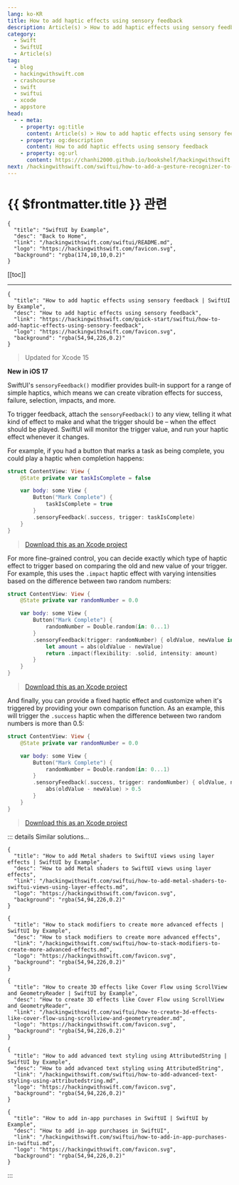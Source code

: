 ```yaml
---
lang: ko-KR
title: How to add haptic effects using sensory feedback
description: Article(s) > How to add haptic effects using sensory feedback
category:
  - Swift
  - SwiftUI
  - Article(s)
tag: 
  - blog
  - hackingwithswift.com
  - crashcourse
  - swift
  - swiftui
  - xcode
  - appstore
head:
  - - meta:
    - property: og:title
      content: Article(s) > How to add haptic effects using sensory feedback
    - property: og:description
      content: How to add haptic effects using sensory feedback
    - property: og:url
      content: https://chanhi2000.github.io/bookshelf/hackingwithswift.com/swiftui/how-to-add-haptic-effects-using-sensory-feedback.html
next: /hackingwithswift.com/swiftui/how-to-add-a-gesture-recognizer-to-a-view.md
---
```


# {{ $frontmatter.title }} 관련

```component VPCard
{
  "title": "SwiftUI by Example",
  "desc": "Back to Home",
  "link": "/hackingwithswift.com/swiftui/README.md",
  "logo": "https://hackingwithswift.com/favicon.svg",
  "background": "rgba(174,10,10,0.2)"
}
```

[[toc]]

---

```component VPCard
{
  "title": "How to add haptic effects using sensory feedback | SwiftUI by Example",
  "desc": "How to add haptic effects using sensory feedback",
  "link": "https://hackingwithswift.com/quick-start/swiftui/how-to-add-haptic-effects-using-sensory-feedback",
  "logo": "https://hackingwithswift.com/favicon.svg",
  "background": "rgba(54,94,226,0.2)"
}
```

> Updated for Xcode 15

**New in iOS 17**

SwiftUI's `sensoryFeedback()` modifier provides built-in support for a range of simple haptics, which means we can create vibration effects for success, failure, selection, impacts, and more.

To trigger feedback, attach the `sensoryFeedback()` to any view, telling it what kind of effect to make and what the trigger should be – when the effect should be played. SwiftUI will monitor the trigger value, and run your haptic effect whenever it changes.

For example, if you had a button that marks a task as being complete, you could play a haptic when completion happens:

```swift
struct ContentView: View {
    @State private var taskIsComplete = false

    var body: some View {
        Button("Mark Complete") {
            taskIsComplete = true
        }
        .sensoryFeedback(.success, trigger: taskIsComplete)
    }
}
```

> [<FontIcon icon="fas fa-file-zipper"/>Download this as an Xcode project](https://hackingwithswift.com/files/projects/swiftui/how-to-add-haptic-effects-using-sensory-feedback-1.zip)

For more fine-grained control, you can decide exactly which type of haptic effect to trigger based on comparing the old and new value of your trigger. For example, this uses the `.impact` haptic effect with varying intensities based on the difference between two random numbers:

```swift
struct ContentView: View {
    @State private var randomNumber = 0.0

    var body: some View {
        Button("Mark Complete") {
            randomNumber = Double.random(in: 0...1)
        }
        .sensoryFeedback(trigger: randomNumber) { oldValue, newValue in
            let amount = abs(oldValue - newValue)
            return .impact(flexibility: .solid, intensity: amount)
        }
    }
}
```

> [<FontIcon icon="fas fa-file-zipper"/>Download this as an Xcode project](https://hackingwithswift.com/files/projects/swiftui/how-to-add-haptic-effects-using-sensory-feedback-2.zip)

And finally, you can provide a fixed haptic effect and customize when it's triggered by providing your own comparison function. As an example, this will trigger the `.success` haptic when the difference between two random numbers is more than 0.5:

```swift
struct ContentView: View {
    @State private var randomNumber = 0.0

    var body: some View {
        Button("Mark Complete") {
            randomNumber = Double.random(in: 0...1)
        }
        .sensoryFeedback(.success, trigger: randomNumber) { oldValue, newValue in
            abs(oldValue - newValue) > 0.5
        }
    }
}
```

> [<FontIcon icon="fas fa-file-zipper"/>Download this as an Xcode project](https://hackingwithswift.com/files/projects/swiftui/how-to-add-haptic-effects-using-sensory-feedback-3.zip)

::: details Similar solutions…

```component VPCard
{
  "title": "How to add Metal shaders to SwiftUI views using layer effects | SwiftUI by Example",
  "desc": "How to add Metal shaders to SwiftUI views using layer effects",
  "link": "/hackingwithswift.com/swiftui/how-to-add-metal-shaders-to-swiftui-views-using-layer-effects.md",
  "logo": "https://hackingwithswift.com/favicon.svg",
  "background": "rgba(54,94,226,0.2)"
}
```

```component VPCard
{
  "title": "How to stack modifiers to create more advanced effects | SwiftUI by Example",
  "desc": "How to stack modifiers to create more advanced effects",
  "link": "/hackingwithswift.com/swiftui/how-to-stack-modifiers-to-create-more-advanced-effects.md",
  "logo": "https://hackingwithswift.com/favicon.svg",
  "background": "rgba(54,94,226,0.2)"
}
```

```component VPCard
{
  "title": "How to create 3D effects like Cover Flow using ScrollView and GeometryReader | SwiftUI by Example",
  "desc": "How to create 3D effects like Cover Flow using ScrollView and GeometryReader",
  "link": "/hackingwithswift.com/swiftui/how-to-create-3d-effects-like-cover-flow-using-scrollview-and-geometryreader.md",
  "logo": "https://hackingwithswift.com/favicon.svg",
  "background": "rgba(54,94,226,0.2)"
}
```

```component VPCard
{
  "title": "How to add advanced text styling using AttributedString | SwiftUI by Example",
  "desc": "How to add advanced text styling using AttributedString",
  "link": "/hackingwithswift.com/swiftui/how-to-add-advanced-text-styling-using-attributedstring.md",
  "logo": "https://hackingwithswift.com/favicon.svg",
  "background": "rgba(54,94,226,0.2)"
}
```

```component VPCard
{
  "title": "How to add in-app purchases in SwiftUI | SwiftUI by Example",
  "desc": "How to add in-app purchases in SwiftUI",
  "link": "/hackingwithswift.com/swiftui/how-to-add-in-app-purchases-in-swiftui.md",
  "logo": "https://hackingwithswift.com/favicon.svg",
  "background": "rgba(54,94,226,0.2)"
}
```

:::

